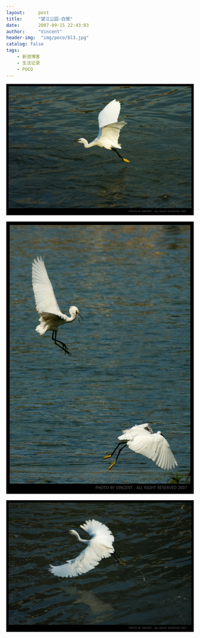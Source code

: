 ```yaml
---
layout:     post
title:      "望江公园-白鹭"
date:       2007-09-15 22:43:03
author:     "Vincent"
header-img:  "img/poco/bl3.jpg"
catalog: false
tags:
    - 新浪博客
    - 生活记录
    - POCO
---
```






![](/img/poco/bl1.jpg)

![](/img/poco/bl2.jpg)

![](/img/poco/bl3.jpg)



